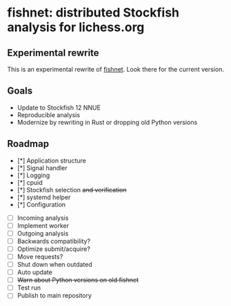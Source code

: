 fishnet: distributed Stockfish analysis for lichess.org
=======================================================

Experimental rewrite
--------------------

This is an experimental rewrite of [fishnet](https://github.com/niklasf/fishnet).
Look there for the current version.

Goals
-----

* Update to Stockfish 12 NNUE
* Reproducible analysis
* Modernize by rewriting in Rust or dropping old Python versions

Roadmap
-------

* [*] Application structure
* [*] Signal handler
* [*] Logging
* [*] cpuid
* [*] Stockfish selection ~~and verification~~
* [*] systemd helper
* [*] Configuration
* [ ] Incoming analysis
* [ ] Implement worker
* [ ] Outgoing analysis
* [ ] Backwards compatibility?
* [ ] Optimize submit/acquire?
* [ ] Move requests?
* [ ] Shut down when outdated
* [ ] Auto update
* [ ] ~~Warn about Python versions on old fishnet~~
* [ ] Test run
* [ ] Publish to main repository
